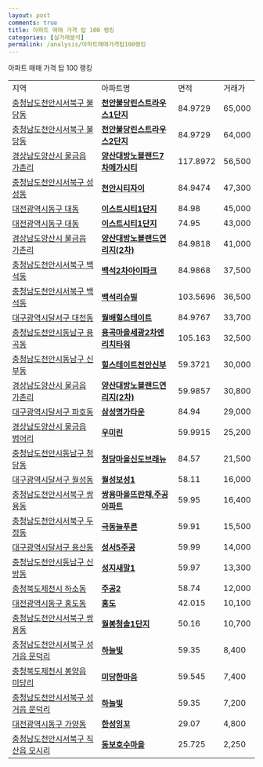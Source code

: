 ```yaml
---
layout: post
comments: true
title: 아파트 매매 가격 탑 100 랭킹
categories: [실거래분석]
permalink: /analysis/아파트매매가격탑100랭킹
---
```


아파트 매매 가격 탑 100 랭킹

<table>
  <tr>
    <td>지역</td>
    <td>아파트명</td>
    <td>면적</td>
    <td>거래가</td>
  </tr>

  <tr>
    <td><a href="/apt/충청남도천안시서북구불당동">충청남도천안시서북구 불당동</a></td>
    <td style="font-weight: bold;"><a href="/apt/충청남도천안시서북구불당동천안불당린스트라우스1단지">천안불당린스트라우스1단지</a></td>
    <td>84.9729</td>
    <td>65,000</td>
  </tr>

  <tr>
    <td><a href="/apt/충청남도천안시서북구불당동">충청남도천안시서북구 불당동</a></td>
    <td style="font-weight: bold;"><a href="/apt/충청남도천안시서북구불당동천안불당린스트라우스2단지">천안불당린스트라우스2단지</a></td>
    <td>84.9729</td>
    <td>64,000</td>
  </tr>

  <tr>
    <td><a href="/apt/경상남도양산시물금읍 가촌리">경상남도양산시 물금읍 가촌리</a></td>
    <td style="font-weight: bold;"><a href="/apt/경상남도양산시물금읍 가촌리양산대방노블랜드7차메가시티">양산대방노블랜드7차메가시티</a></td>
    <td>117.8972</td>
    <td>56,500</td>
  </tr>

  <tr>
    <td><a href="/apt/충청남도천안시서북구성성동">충청남도천안시서북구 성성동</a></td>
    <td style="font-weight: bold;"><a href="/apt/충청남도천안시서북구성성동천안시티자이">천안시티자이</a></td>
    <td>84.9474</td>
    <td>47,300</td>
  </tr>

  <tr>
    <td><a href="/apt/대전광역시동구대동">대전광역시동구 대동</a></td>
    <td style="font-weight: bold;"><a href="/apt/대전광역시동구대동이스트시티1단지">이스트시티1단지</a></td>
    <td>84.98</td>
    <td>45,000</td>
  </tr>

  <tr>
    <td><a href="/apt/대전광역시동구대동">대전광역시동구 대동</a></td>
    <td style="font-weight: bold;"><a href="/apt/대전광역시동구대동이스트시티1단지">이스트시티1단지</a></td>
    <td>74.95</td>
    <td>43,000</td>
  </tr>

  <tr>
    <td><a href="/apt/경상남도양산시물금읍 가촌리">경상남도양산시 물금읍 가촌리</a></td>
    <td style="font-weight: bold;"><a href="/apt/경상남도양산시물금읍 가촌리양산대방노블랜드연리지(2차)">양산대방노블랜드연리지(2차)</a></td>
    <td>84.9818</td>
    <td>41,000</td>
  </tr>

  <tr>
    <td><a href="/apt/충청남도천안시서북구백석동">충청남도천안시서북구 백석동</a></td>
    <td style="font-weight: bold;"><a href="/apt/충청남도천안시서북구백석동백석2차아이파크">백석2차아이파크</a></td>
    <td>84.9868</td>
    <td>37,500</td>
  </tr>

  <tr>
    <td><a href="/apt/충청남도천안시서북구백석동">충청남도천안시서북구 백석동</a></td>
    <td style="font-weight: bold;"><a href="/apt/충청남도천안시서북구백석동백석리슈빌">백석리슈빌</a></td>
    <td>103.5696</td>
    <td>36,500</td>
  </tr>

  <tr>
    <td><a href="/apt/대구광역시달서구대천동">대구광역시달서구 대천동</a></td>
    <td style="font-weight: bold;"><a href="/apt/대구광역시달서구대천동월배힐스테이트">월배힐스테이트</a></td>
    <td>84.9767</td>
    <td>33,700</td>
  </tr>

  <tr>
    <td><a href="/apt/충청남도천안시동남구용곡동">충청남도천안시동남구 용곡동</a></td>
    <td style="font-weight: bold;"><a href="/apt/충청남도천안시동남구용곡동용곡마을세광2차엔리치타워">용곡마을세광2차엔리치타워</a></td>
    <td>105.163</td>
    <td>32,500</td>
  </tr>

  <tr>
    <td><a href="/apt/충청남도천안시동남구신부동">충청남도천안시동남구 신부동</a></td>
    <td style="font-weight: bold;"><a href="/apt/충청남도천안시동남구신부동힐스테이트천안신부">힐스테이트천안신부</a></td>
    <td>59.3721</td>
    <td>30,000</td>
  </tr>

  <tr>
    <td><a href="/apt/경상남도양산시물금읍 가촌리">경상남도양산시 물금읍 가촌리</a></td>
    <td style="font-weight: bold;"><a href="/apt/경상남도양산시물금읍 가촌리양산대방노블랜드연리지(2차)">양산대방노블랜드연리지(2차)</a></td>
    <td>59.9857</td>
    <td>30,800</td>
  </tr>

  <tr>
    <td><a href="/apt/대구광역시달서구파호동">대구광역시달서구 파호동</a></td>
    <td style="font-weight: bold;"><a href="/apt/대구광역시달서구파호동삼성명가타운">삼성명가타운</a></td>
    <td>84.94</td>
    <td>29,000</td>
  </tr>

  <tr>
    <td><a href="/apt/경상남도양산시물금읍 범어리">경상남도양산시 물금읍 범어리</a></td>
    <td style="font-weight: bold;"><a href="/apt/경상남도양산시물금읍 범어리우미린">우미린</a></td>
    <td>59.9915</td>
    <td>25,200</td>
  </tr>

  <tr>
    <td><a href="/apt/충청남도천안시동남구청당동">충청남도천안시동남구 청당동</a></td>
    <td style="font-weight: bold;"><a href="/apt/충청남도천안시동남구청당동청당마을신도브래뉴">청당마을신도브래뉴</a></td>
    <td>84.57</td>
    <td>21,500</td>
  </tr>

  <tr>
    <td><a href="/apt/대구광역시달서구월성동">대구광역시달서구 월성동</a></td>
    <td style="font-weight: bold;"><a href="/apt/대구광역시달서구월성동월성보성1">월성보성1</a></td>
    <td>58.11</td>
    <td>16,000</td>
  </tr>

  <tr>
    <td><a href="/apt/충청남도천안시서북구쌍용동">충청남도천안시서북구 쌍용동</a></td>
    <td style="font-weight: bold;"><a href="/apt/충청남도천안시서북구쌍용동쌍용마을뜨란채,주공아파트">쌍용마을뜨란채,주공아파트</a></td>
    <td>59.95</td>
    <td>16,400</td>
  </tr>

  <tr>
    <td><a href="/apt/충청남도천안시서북구두정동">충청남도천안시서북구 두정동</a></td>
    <td style="font-weight: bold;"><a href="/apt/충청남도천안시서북구두정동극동늘푸른">극동늘푸른</a></td>
    <td>59.91</td>
    <td>15,500</td>
  </tr>

  <tr>
    <td><a href="/apt/대구광역시달서구용산동">대구광역시달서구 용산동</a></td>
    <td style="font-weight: bold;"><a href="/apt/대구광역시달서구용산동성서5주공">성서5주공</a></td>
    <td>59.99</td>
    <td>14,000</td>
  </tr>

  <tr>
    <td><a href="/apt/충청남도천안시동남구신방동">충청남도천안시동남구 신방동</a></td>
    <td style="font-weight: bold;"><a href="/apt/충청남도천안시동남구신방동성지새말1">성지새말1</a></td>
    <td>59.97</td>
    <td>13,300</td>
  </tr>

  <tr>
    <td><a href="/apt/충청북도제천시하소동">충청북도제천시 하소동</a></td>
    <td style="font-weight: bold;"><a href="/apt/충청북도제천시하소동주공2">주공2</a></td>
    <td>58.74</td>
    <td>12,000</td>
  </tr>

  <tr>
    <td><a href="/apt/대전광역시동구홍도동">대전광역시동구 홍도동</a></td>
    <td style="font-weight: bold;"><a href="/apt/대전광역시동구홍도동홍도">홍도</a></td>
    <td>42.015</td>
    <td>10,100</td>
  </tr>

  <tr>
    <td><a href="/apt/충청남도천안시서북구쌍용동">충청남도천안시서북구 쌍용동</a></td>
    <td style="font-weight: bold;"><a href="/apt/충청남도천안시서북구쌍용동월봉청솔1단지">월봉청솔1단지</a></td>
    <td>50.16</td>
    <td>10,700</td>
  </tr>

  <tr>
    <td><a href="/apt/충청남도천안시서북구성거읍 문덕리">충청남도천안시서북구 성거읍 문덕리</a></td>
    <td style="font-weight: bold;"><a href="/apt/충청남도천안시서북구성거읍 문덕리하늘빛">하늘빛</a></td>
    <td>59.35</td>
    <td>8,400</td>
  </tr>

  <tr>
    <td><a href="/apt/충청북도제천시봉양읍 미당리">충청북도제천시 봉양읍 미당리</a></td>
    <td style="font-weight: bold;"><a href="/apt/충청북도제천시봉양읍 미당리미당한마음">미당한마음</a></td>
    <td>59.545</td>
    <td>7,400</td>
  </tr>

  <tr>
    <td><a href="/apt/충청남도천안시서북구성거읍 문덕리">충청남도천안시서북구 성거읍 문덕리</a></td>
    <td style="font-weight: bold;"><a href="/apt/충청남도천안시서북구성거읍 문덕리하늘빛">하늘빛</a></td>
    <td>59.35</td>
    <td>7,200</td>
  </tr>

  <tr>
    <td><a href="/apt/대전광역시동구가양동">대전광역시동구 가양동</a></td>
    <td style="font-weight: bold;"><a href="/apt/대전광역시동구가양동한성잉꼬">한성잉꼬</a></td>
    <td>29.07</td>
    <td>4,800</td>
  </tr>

  <tr>
    <td><a href="/apt/충청남도천안시서북구직산읍 모시리">충청남도천안시서북구 직산읍 모시리</a></td>
    <td style="font-weight: bold;"><a href="/apt/충청남도천안시서북구직산읍 모시리동보호수마을">동보호수마을</a></td>
    <td>25.725</td>
    <td>2,250</td>
  </tr>

</table>
